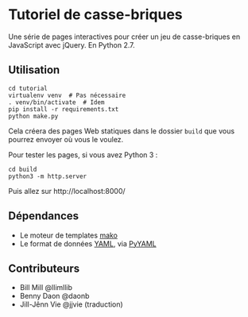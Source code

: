 # Tutoriel de casse-briques

Une série de pages interactives pour créer un jeu de casse-briques en JavaScript avec jQuery. En Python 2.7.

## Utilisation

    cd tutorial
    virtualenv venv  # Pas nécessaire
    . venv/bin/activate  # Idem
    pip install -r requirements.txt
    python make.py

Cela créera des pages Web statiques dans le dossier `build` que vous pourrez envoyer où vous le voulez.

Pour tester les pages, si vous avez Python 3 :

    cd build
    python3 -m http.server

Puis allez sur http://localhost:8000/

## Dépendances

- Le moteur de templates [mako](http://www.makotemplates.org)
- Le format de données [YAML](http://www.yaml.org), via [PyYAML](http://pyyaml.org)

## Contributeurs

- Bill Mill @llimllib
- Benny Daon @daonb
- Jill-Jênn Vie @jjvie (traduction)
